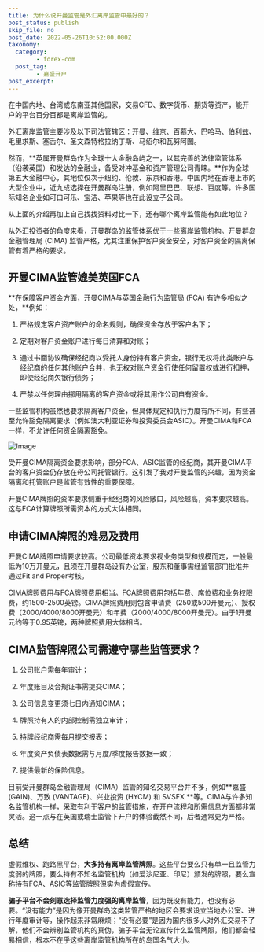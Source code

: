 ```yaml
---
title: 为什么说开曼监管是外汇离岸监管中最好的？
post_status: publish
skip_file: no
post_date: 2022-05-26T10:52:00.000Z
taxonomy:
  category:
        - forex-com
  post_tag:
        - 嘉盛开户
post_excerpt: 
---
```

在中国内地、台湾或东南亚其他国家，交易CFD、数字货币、期货等资产，能开户的平台百分百都是离岸监管的。

外汇离岸监管主要涉及以下司法管辖区：开曼、维京、百慕大、巴哈马、伯利兹、毛里求斯、塞舌尔、圣文森特格拉纳丁斯、马绍尔和瓦努阿图。

然而，**英属开曼群岛作为全球十大金融岛屿之一，以其完善的法律监管体系（沿袭英国）和发达的金融业，备受对冲基金和资产管理公司青睐。**作为全球第五大金融中心，其地位仅次于纽约、伦敦、东京和香港。中国内地在香港上市的大型企业中，近九成选择在开曼群岛注册，例如阿里巴巴、联想、百度等。许多国际知名企业如可口可乐、宝洁、苹果等也在此设立子公司。

从上面的介绍再加上自己找找资料对比一下，还有哪个离岸监管能有如此地位？

从外汇投资者的角度来看，开曼群岛的监管体系优于一些离岸监管机构。开曼群岛金融管理局 (CIMA) 监管严格，尤其注重保护客户资金安全，对客户资金的隔离保管有着严格的要求。

## 开曼CIMA监管媲美英国FCA

**在保障客户资金方面，开曼CIMA与英国金融行为监管局 (FCA) 有许多相似之处，**例如：

1. 严格规定客户资产账户的命名规则，确保资金存放于客户名下；

1. 定期对客户资金账户进行每日清算和对账；

1. 通过书面协议确保经纪商以受托人身份持有客户资金，银行无权将此类账户与经纪商的任何其他账户合并，也无权对账户资金行使任何留置权或进行扣押，即使经纪商欠银行债务；

1. 严禁以任何理由挪用隔离的客户资金或将其用作公司自有资金。

一些监管机构虽然也要求隔离客户资金，但具体规定和执行力度有所不同，有些甚至允许豁免隔离要求（例如澳大利亚证券和投资委员会ASIC）。开曼CIMA和FCA一样，不允许任何资金隔离豁免。

![Image](https://prod-files-secure.s3.us-west-2.amazonaws.com/39ed1227-6d7d-4570-be36-9ccd4a2c4241/bd849744-3fcb-4a37-8312-357962c8f065/image.png?X-Amz-Algorithm=AWS4-HMAC-SHA256&X-Amz-Content-Sha256=UNSIGNED-PAYLOAD&X-Amz-Credential=ASIAZI2LB4662BLU3EJL%2F20250821%2Fus-west-2%2Fs3%2Faws4_request&X-Amz-Date=20250821T101359Z&X-Amz-Expires=3600&X-Amz-Security-Token=IQoJb3JpZ2luX2VjEKH%2F%2F%2F%2F%2F%2F%2F%2F%2F%2FwEaCXVzLXdlc3QtMiJGMEQCIFRDHv8mKbKYOIbHORS7wClDsgYcLgjfBqZ3VUB6OUkAAiA2dEXEKhjEY2i4%2FyXI8vRGGNBWKecmnHSX82Y%2B1es6bSqIBAjq%2F%2F%2F%2F%2F%2F%2F%2F%2F%2F8BEAAaDDYzNzQyMzE4MzgwNSIM6Fjwt2sQTsj64y6bKtwDqHJ%2BTpbqTXpbtugNoAsv9fIfNuvfzOhPKGK0TwKsfkuZkOI%2Fnb7e51vz8Nxx%2FKmU2QZkZ0Sol%2BVqJxTd5kT8MPmsvZQ1ZMDnYsD4S%2BjVM5QuuxZkvP%2F7WgQYrtaTFDPFxC5q013xcK9r9DMwW%2FNoYjgD%2FOJ%2Fee8L%2F5To%2BFEhKp0CuXp8s9X4Avte9FPF6SYfQyZTuL9J%2BnORhw6DSvFTaOyuZN2d3k%2FCDPM87d0w8gADFKKOtQdaXJTCYSvzTjfyO4BMz8fKLZDzLNkKzDWKKBbjd%2FairrFz%2BhGy9VKc6d85f81%2BbGU%2FTLtnQvr9pWkqEHs1gEhZg2dz1t78lfwF0Kgg0qLTz5icMW2FbDg8jUfc6rdgPsr2XIHoMu5q7KvkMvihnDKajKey0%2B3avxgly90GiEpCHIhIRaE1S697VE7kQMycWYoMtNGGDkhqR8HZSBshb5H2TSHwT%2BGbBT3pw683dXEwNH8t042uLvBV5nQ%2BHwjCjV0USfozfCkaG%2FtDFmc4%2BYXZegWpKsYQCOv%2Fc02pqn%2FQcHgk%2FmJ1PdzeOZpBXDWbom6ETpDq0eRZctyOcP%2FkhXIpXKro%2B4wuL0yyKWSiM9dGZnuK3C7wl%2B%2BclHAB5eRsJTFYyaB9YFQwub2bxQY6pgF2bWkt60g%2Bi6aBY65xOr5YxtA3PNbUMab8sCe76Lcu8frYh0vB3TlKgaSfqhQe1wlL6cX4spGosd8Pnz3%2Bjz9HL1XF5bXrpl5JgucGEu%2FQA2nsjk8pTB8awhgoGhu7rPCZAUIs2NZNOH1ajjbdGn2PsplrGKRMP6qEGbU99VIYbWradwuaOLu8P3e6uX4SpZcgTU3QTdDYIR8dPVx%2Bf%2BnaDR6M5UMe&X-Amz-Signature=5201befa3f646db798935434020a39c8bcbaad91c050a5ef5bf6e8c3d493d6ff&X-Amz-SignedHeaders=host&x-amz-checksum-mode=ENABLED&x-id=GetObject)

受开曼CIMA隔离资金要求影响，部分FCA、ASIC监管的经纪商，其开曼CIMA平台的客户资金仍存放在母公司托管银行。这引发了我对开曼监管的兴趣，因为资金隔离和托管账户是监管有效性的重要保障。

开曼CIMA牌照的资本要求侧重于经纪商的风险敞口，风险越高，资本要求越高。这与FCA计算牌照所需资本的方式大体相同。

## **申请CIMA牌照的难易及费用**

开曼CIMA牌照申请要求较高。公司最低资本要求视业务类型和规模而定，一般最低为10万开曼元，且须在开曼群岛设有办公室，股东和董事需经监管部门批准并通过Fit and Proper考核。

CIMA牌照费用与FCA牌照费用相当。FCA牌照费用包括年费、席位费和业务权限费，约1500-2500英镑。CIMA牌照费用则包含申请费（250或500开曼元）、授权费（2000/4000/8000开曼元）和年费（2000/4000/8000开曼元）。由于1开曼元约等于0.95英镑，两种牌照费用大体相当。

## CIMA监管牌照公司需遵守哪些监管要求？

1. 公司账户需每年审计；

1. 年度账目及合规证书需提交CIMA；

1. 公司信息变更须七日内通知CIMA；

1. 牌照持有人的内部控制需独立审计；

1. 持牌经纪商需每月提交报表；

1. 年度资产负债表数据需与月度/季度报告数据一致；

1. 提供最新的保险信息。

目前受开曼群岛金融管理局（CIMA）监管的知名交易平台并不多，例如**嘉盛 (GAIN)、万致 (VANTAGE)、兴业投资 (HYCM) 和 SVSFX **等。CIMA与许多知名监管机构一样，采取有利于客户的监管措施，在开户流程和所需信息方面都非常灵活。这一点与在英国或瑞士监管下开户的体验截然不同，后者通常更为严格。

## 总结

虚假维权、跑路黑平台，**大多持有离岸监管牌照**。这些平台要么只有单一且监管力度弱的牌照，要么持有不知名监管机构（如爱沙尼亚、印尼）颁发的牌照，要么宣称持有FCA、ASIC等监管牌照但实为虚假宣传。

**骗子平台不会刻意选择监管力度强的离岸监管**，因为既没有能力，也没有必要。“没有能力”是因为像开曼群岛这类监管严格的地区会要求设立当地办公室、进行年度审计等，操作起来非常麻烦；“没有必要”是因为国内很多人对外汇交易不了解，他们不会辨别监管机构的真伪，骗子平台无论宣传什么监管牌照，他们都会轻易相信，根本不在乎这些离岸监管机构所在的岛国名气大小。